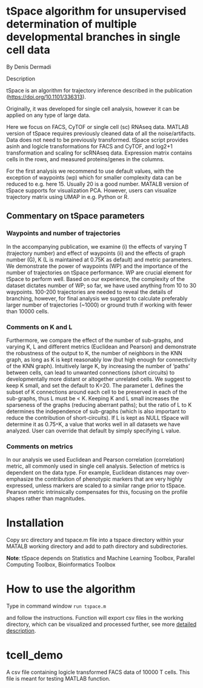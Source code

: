 # tSpace algorithm for unsupervised determination of multiple developmental branches in single cell data

By Denis Dermadi

Description

tSpace is an algorithm for trajectory inference described in the publication (https://doi.org/10.1101/336313).

Originally, it was developed for single cell analysis, however it can be applied on any type of large data.

Here we focus on FACS, CyTOF or single cell (sc) RNAseq data. MATLAB version of tSpace requires previously cleaned data of all the noise/artifacts. Data does not need to be previously transformed. tSpace script provides asinh and logicle transformations for FACS and CyTOF, and log2+1 transformation and scaling for scRNAseq data. Expression matrix contains cells in the rows, and measured proteins/genes in the columns.

For the first analysis we recommend to use default values, with the exception of waypoints (wp) which for smaller complexity data can be reduced to e.g. here 15. Usually 20 is a good number. MATALB version of tSpace supports for visualization PCA. However, users can visualize trajectory matrix using UMAP in e.g. Python or R.

## Commentary on tSpace parameters

### Waypoints and number of trajectories

In the accompanying publication, we examine (i) the effects of varying T (trajectory number) and effect of waypoints (ii) and the effects of graph number (G), K (L is maintained at 0.75K as default) and metric parameters. We demonstrate the power of waypoints (WP) and the importance of the number of trajectories on tSpace performance. WP are crucial element for tSpace to perform well. Based on our experience, the complexity of the dataset dictates number of WP; so far, we have used anything from 10 to 30 waypoints. 100-200 trajectories are needed to reveal the details of branching, however, for final analysis we suggest to calculate preferably larger number of trajectories (~1000) or ground truth if working with fewer than 10000 cells.

### Comments on K and L

Furthermore, we compare the effect of the number of sub-graphs, and varying K, L and different metrics (Euclidean and Pearson) and demonstrate the robustness of the output to K, the number of neighbors in the KNN graph, as long as K is kept reasonably low (but high enough for connectivity of the KNN graph). Intuitively large K, by increasing the number of ‘paths’ between cells, can lead to unwanted connections (short circuits) to developmentally more distant or altogether unrelated cells. We suggest to keep K small, and set the default to K=20. The parameter L defines the subset of K connections around each cell to be preserved in each of the sub-graphs, thus L must be < K. Keeping K and L small increases the sparseness of the graphs (reducing aberrant paths); but the ratio of L to K determines the independence of sub-graphs (which is also important to reduce the contribution of short-circuits). If L is kept as NULL tSpace will determine it as 0.75`*`K, a value that works well in all datasets we have analyzed. User can override that default by simply specifying L value.

### Comments on metrics

In our analysis we used Euclidean and Pearson correlation (correlation) metric, all commonly used in single cell analysis. Selection of metrics is dependent on the data type. For example, Euclidean distances may over-emphasize the contribution of phenotypic markers that are very highly expressed, unless markers are scaled to a similar range prior to tSpace. Pearson metric intrinsically compensates for this, focusing on the profile shapes rather than magnitudes.


# Installation

Copy src directory and tspace.m file into a tspace directory within your MATALB working directory and add to path directory and subdirectories. 

**Note**: 
tSpace depends on 
Statistics and Machine Learning Toolbox, 
Parallel Computing Toolbox, 
Bioinformatics Toolbox


# How to use the algorithm

Type in command window
`run tspace.m`

and follow the instructions. 
Function will export csv files in the working directory, which can be visualized and processed further, see more [detailed description](http://denisdermadi.com/tspace-trajectory-inference-algorithm).

# tcell_demo

A csv file containing logicle transformed FACS data of 10000 T cells. This file is meant for testing MATLAB function.
